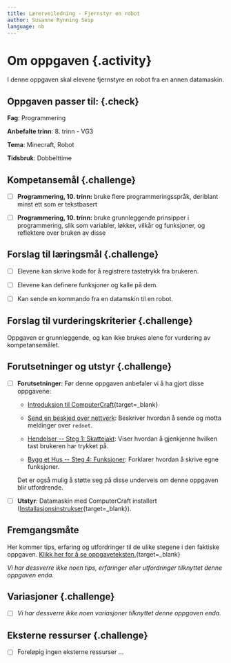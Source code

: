 ```yaml
---
title: Lærerveiledning - Fjernstyr en robot
author: Susanne Rynning Seip
language: nb
---
```


# Om oppgaven {.activity}

I denne oppgaven skal elevene fjernstyre en robot fra en annen datamaskin.

## Oppgaven passer til: {.check}

 __Fag__: Programmering

__Anbefalte trinn__: 8. trinn - VG3

__Tema__: Minecraft, Robot

__Tidsbruk__: Dobbelttime

## Kompetansemål {.challenge}

- [ ] __Programmering, 10. trinn:__ bruke flere programmeringsspråk, deriblant minst ett som er tekstbasert

- [ ] __Programmering, 10. trinn:__ bruke grunnleggende prinsipper i programmering, slik som variabler, løkker, vilkår og funksjoner, og reflektere over bruken av disse

## Forslag til læringsmål {.challenge}

- [ ] Elevene kan skrive kode for å registrere tastetrykk fra brukeren.

- [ ] Elevene kan definere funksjoner og kalle på dem.

- [ ] Kan sende en kommando fra en datamskin til en robot.

## Forslag til vurderingskriterier {.challenge}

Oppgaven er grunnleggende, og kan ikke brukes alene for vurdering av kompetansemålet.

## Forutsetninger og utstyr {.challenge}

- [ ] __Forutsetninger__: Før denne oppgaven anbefaler vi å ha gjort disse oppgavene:

  - [Introduksjon til ComputerCraft](../introduksjon_til_computercraft/introduksjon_til_computercraft.html){target=_blank}

  - [Send en beskjed over nettverk](../nettverk_send_beskjed/nettverk_send_beskjed.html): Beskriver hvordan å sende og motta meldinger over `rednet`.

  - [Hendelser -- Steg 1: Skattejakt](../hendelser/hendelser.html#steg-1-skattejakt): Viser hvordan å gjenkjenne hvilken tast brukeren har trykket på.

  - [Bygg et Hus -- Steg 4: Funksjoner](../bygg_et_hus/bygg_et_hus.html#steg-4-funksjoner): Forklarer hvordan å skrive egne funksjoner.

  Det er også mulig å støtte seg på disse underveis om denne oppgaven blir utfordrende.

- [ ] __Utstyr__: Datamaskin med ComputerCraft installert ([Installasjonsinstrukser](../installasjon/installasjon.html){target=_blank}).

## Fremgangsmåte

Her kommer tips, erfaring og utfordringer til de ulike stegene i den faktiske
oppgaven. [Klikk her for å se oppgaveteksten.](../fjernstyr_en_robot/fjernstyr_en_robot.html){target=_blank}

_Vi har dessverre ikke noen tips, erfaringer eller utfordringer tilknyttet denne
oppgaven enda._

## Variasjoner {.challenge}

- [ ]  _Vi har dessverre ikke noen variasjoner tilknyttet denne oppgaven enda._

## Eksterne ressurser {.challenge}

- [ ] Foreløpig ingen eksterne ressurser ...
